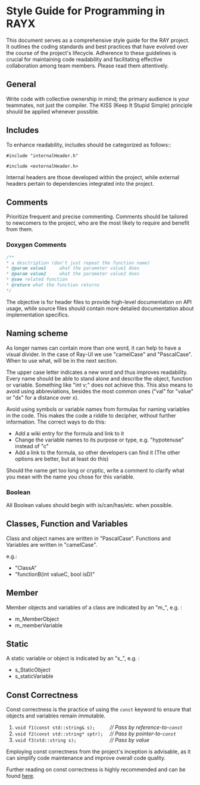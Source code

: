 # Style Guide for Programming in RAYX

This document serves as a comprehensive style guide for the RAY project. It outlines the coding standards and best practices that have evolved over the course of the project's lifecycle. Adherence to these guidelines is crucial for maintaining code readability and facilitating effective collaboration among team members. Please read them attentively.

## General

Write code with collective ownership in mind; the primary audience is your teammates, not just the compiler. The KISS (Keep It Stupid Simple) principle should be applied whenever possible.

## Includes
To enhance readability, includes should be categorized as follows:: 

`#include "internalHeader.h"`

`#include <externalHeader.h>`

Internal headers are those developed within the project, while external headers pertain to dependencies integrated into the project.


## Comments

Prioritize frequent and precise commenting. Comments should be tailored to newcomers to the project, who are the most likely to require and benefit from them.

### Doxygen Comments

```c++
/**
* a desctription (don't just repeat the function name)
* @param value1 	what the parameter value1 does
* @param value2 	what the parameter value2 does
* @see related function
* @return what the function returns
*/
```

The objective is for header files to provide high-level documentation on API usage, while source files should contain more detailed documentation about implementation specifics.

## Naming scheme

As longer names can contain more than one word, it can help to have a visual divider. In the case of Ray-UI we use "camelCase" and "PascalCase". When to use what, will be in the next section. 

The upper case letter indicates a new word and thus improves readability. Every name should be able to stand alone and describe the object, function or variable. Something like "int v;" does not achieve this. This also means to avoid using abbreviations, besides the most common ones ("val" for "value" or "dx" for a distance over x).

Avoid using symbols or variable names from formulas for naming variables in the code. This makes the code a riddle to decipher, without further information.
The correct ways to do this:
 - Add a wiki entry for the formula and link to it
 - Change the variable names to its purpose or type, e.g. "hypotenuse" instead of "c"
 - Add a link to the formula, so other developers can find it (The other options are better, but at least do this)

Should the name get too long or cryptic, write a comment to clarify what you mean with the name you chose for this variable.

### Boolean

All Boolean values should begin with is/can/has/etc. when possible.

## Classes, Function and Variables

Class and object names are written in "PascalCase". Functions and Variables are written in "camelCase".

e.g.:

- "ClassA"
- "functionB(int valueC, bool isD)"

## Member

Member objects and variables of a class are indicated by an "m_", e.g. : 

- m_MemberObject 
- m_memberVariable

## Static

A static variable or object is indicated by an "s_", e.g. :

- s_StaticObject
- s_staticVariable



## Const Correctness

Const correctness is the practice of using the `const` keyword to ensure that objects and variables remain immutable.

1. `void f1(const std::string& s);     ` *// Pass by reference-to-`const`*
2. `void f2(const std::string* sptr);  ` *// Pass by pointer-to-`const`*
3. `void f3(std::string s);            ` *// Pass by value*

Employing const correctness from the project's inception is advisable, as it can simplify code maintenance and improve overall code quality.

Further reading on const correctness is highly recommended and can be found [here](https://isocpp.org/wiki/faq/const-correctness).